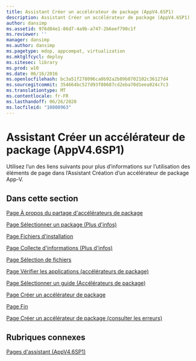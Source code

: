 ```yaml
---
title: Assistant Créer un accélérateur de package (AppV4.6SP1)
description: Assistant Créer un accélérateur de package (AppV4.6SP1)
author: dansimp
ms.assetid: 976d84e1-86d7-4a9b-a747-2b6eef790c1f
ms.reviewer: ''
manager: dansimp
ms.author: dansimp
ms.pagetype: mdop, appcompat, virtualization
ms.mktglfcycl: deploy
ms.sitesec: library
ms.prod: w10
ms.date: 06/16/2016
ms.openlocfilehash: bc3a51f278096ca0b92a2b89b8702102c36127d4
ms.sourcegitcommit: 354664bc527d93f80687cd2eba70d1eea024c7c3
ms.translationtype: MT
ms.contentlocale: fr-FR
ms.lasthandoff: 06/26/2020
ms.locfileid: "10808963"
---
```

# Assistant Créer un accélérateur de package (AppV4.6SP1)


Utilisez l’un des liens suivants pour plus d’informations sur l’utilisation des éléments de page dans l’Assistant Création d’un accélérateur de package App-V.

## Dans cette section


<a href="" id="about-sharing-package-accelerators-page"></a>[Page À propos du partage d'accélérateurs de package](about-sharing-package-accelerators-page.md)  

<a href="" id="select-package--learn-more--page"></a>[Page Sélectionner un package (Plus d'infos)](select-package--learn-more--page.md)  

<a href="" id="installation-files-page"></a>[Page Fichiers d'installation](installation-files-page.md)  

<a href="" id="gathering-information-page--learn-more-"></a>[Page Collecte d'informations (Plus d'infos)](gathering-information-page--learn-more-.md)  

<a href="" id="select-files-page"></a>[Page Sélection de fichiers](select-files-page.md)  

<a href="" id="verify-applications-page--package-accelerators-"></a>[Page Vérifier les applications (accélérateurs de package)](verify-applications-page--package-accelerators-.md)  

<a href="" id="select-guidance-page--package-accelerators-"></a>[Page Sélectionner un guide (Accélérateurs de package)](select-guidance-page--package-accelerators-.md)  

<a href="" id="create-package-accelerator-page"></a>[Page Créer un accélérateur de package](create-package-accelerator-page.md)  

<a href="" id="completion-page"></a>[Page Fin](completion-page.md)  

<a href="" id="create-package-accelerator--review-errors--page"></a>[Page Créer un accélérateur de package (consulter les erreurs)](create-package-accelerator--review-errors--page.md)  

## Rubriques connexes


[Pages d'assistant (AppV4.6SP1)](wizard-pages--appv-46-sp1-.md)

 

 





